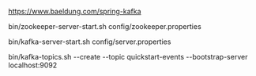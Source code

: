 https://www.baeldung.com/spring-kafka


bin/zookeeper-server-start.sh config/zookeeper.properties

bin/kafka-server-start.sh config/server.properties

bin/kafka-topics.sh --create --topic quickstart-events --bootstrap-server localhost:9092